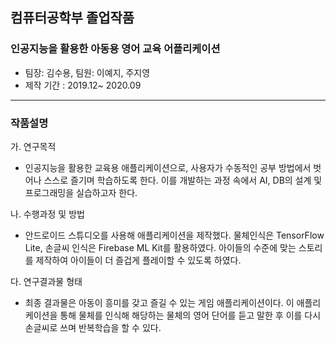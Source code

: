 ## 컴퓨터공학부 졸업작품
### 인공지능을 활용한 아동용 영어 교육 어플리케이션
- 팀장: 김수용, 팀원: 이예지, 주지영
- 제작 기간 : 2019.12~ 2020.09
---
### 작품설명
가. 연구목적
- 인공지능을 활용한 교육용 애플리케이션으로, 사용자가 수동적인 공부 방법에서 벗어나 스스로 즐기며 학습하도록 한다. 이를 개발하는 과정 속에서 AI, DB의 설계 및 프로그래밍을 실습하고자 한다.

나. 수행과정 및 방법
- 안드로이드 스튜디오를 사용해 애플리케이션을 제작했다. 물체인식은 TensorFlow Lite, 손글씨 인식은 Firebase ML Kit를 활용하였다. 아이들의 수준에 맞는 스토리를 제작하여 아이들이 더 즐겁게 플레이할 수 있도록 하였다.

다. 연구결과물 형태
- 최종 결과물은 아동이 흥미를 갖고 즐길 수 있는 게임 애플리케이션이다. 이 애플리케이션을 통해 물체를 인식해 해당하는 물체의 영어 단어를 듣고 말한 후 이를 다시 손글씨로 쓰며 반복학습을 할 수 있다.
